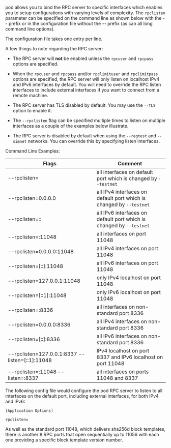 pod allows you to bind the RPC server to specific interfaces which enables you to setup configurations with varying levels of complexity. The `rpclisten` parameter can be specified on the command line as shown below with the -- prefix or in the configuration file without the -- prefix (as can all long command line options).

The configuration file takes one entry per line.

A few things to note regarding the RPC server:

- The RPC server will **not** be enabled unless the `rpcuser` and `rpcpass` options are specified.

- When the `rpcuser` and `rpcpass` and/or `rpclimituser` and `rpclimitpass` options are specified, the RPC server will only listen on localhost IPv4 and IPv6 interfaces by default. You will need to override the RPC listen interfaces to include external interfaces if you want to connect from a remote machine.

- The RPC server has TLS disabled by default. You may use the `--TLS` option to enable it.

- The `--rpclisten` flag can be specified multiple times to listen on multiple interfaces as a couple of the examples below illustrate.

- The RPC server is disabled by default when using the `--regtest` and
  `--simnet` networks. You can override this by specifying listen interfaces.

Command Line Examples:

| Flags                                           | Comment                                                             |
| ----------------------------------------------- | ------------------------------------------------------------------- |
| --rpclisten=                                    | all interfaces on default port which is changed by `--testnet`      |
| --rpclisten=0.0.0.0                             | all IPv4 interfaces on default port which is changed by `--testnet` |
| --rpclisten=::                                  | all IPv6 interfaces on default port which is changed by `--testnet` |
| --rpclisten=:11048                              | all interfaces on port 11048                                        |
| --rpclisten=0.0.0.0:11048                       | all IPv4 interfaces on port 11048                                   |
| --rpclisten=[::]:11048                          | all IPv6 interfaces on port 11048                                   |
| --rpclisten=127.0.0.1:11048                     | only IPv4 localhost on port 11048                                   |
| --rpclisten=[::1]:11048                         | only IPv6 localhost on port 11048                                   |
| --rpclisten=:8336                               | all interfaces on non-standard port 8336                            |
| --rpclisten=0.0.0.0:8336                        | all IPv4 interfaces on non-standard port 8336                       |
| --rpclisten=[::]:8336                           | all IPv6 interfaces on non-standard port 8336                       |
| --rpclisten=127.0.0.1:8337 --listen=[::1]:11048 | IPv4 localhost on port 8337 and IPv6 localhost on port 11048        |
| --rpclisten=:11048 --listen=:8337               | all interfaces on ports 11048 and 8337                              |

The following config file would configure the pod RPC server to listen to all interfaces on the default port, including external interfaces, for both IPv4 and IPv6:

```text
[Application Options]

rpclisten=
```

As well as the standard port 11048, which delivers sha256d block templates, there is another 8 RPC ports that open sequentially up to 11056 with each one providing a specific block template version number.
